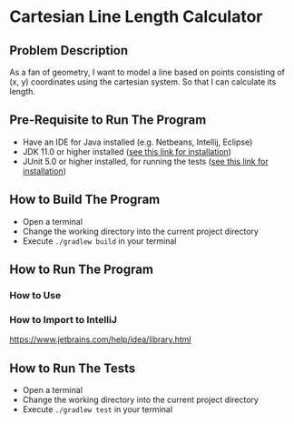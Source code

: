 # Cartesian Line Length Calculator

## Problem Description

As a fan of geometry, I want to model a line based on points consisting of (x, y) coordinates using the cartesian
system. So that I can calculate its length.

## Pre-Requisite to Run The Program

- Have an IDE for Java installed (e.g. Netbeans, Intellij, Eclipse)
- JDK 11.0 or higher
  installed ([see this link for installation](https://docs.oracle.com/en/java/javase/17/install/overview-jdk-installation.html))
- JUnit 5.0 or higher installed, for running the
  tests ([see this link for installation](https://junit.org/junit5/docs/current/user-guide/#overview-getting-started-junit-artifacts))

## How to Build The Program

- Open a terminal
- Change the working directory into the current project directory
- Execute `./gradlew build` in your terminal

## How to Run The Program

### How to Use

### How to Import to IntelliJ

https://www.jetbrains.com/help/idea/library.html

## How to Run The Tests

- Open a terminal
- Change the working directory into the current project directory
- Execute `./gradlew test` in your terminal
